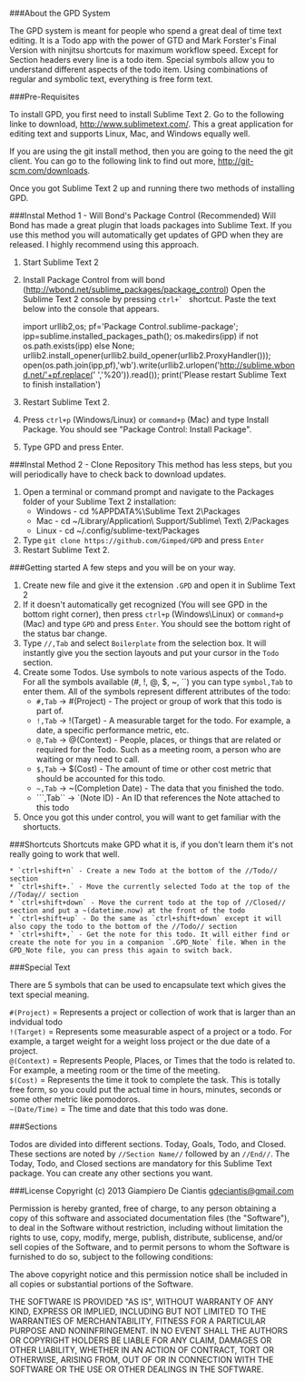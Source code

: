 ###About the GPD System

The GPD system is meant for people who spend a great deal of time text editing. It is a Todo app with the power of GTD and Mark Forster's Final Version with ninjitsu shortcuts for maximum workflow speed. Except for Section headers every line is a todo item. Special symbols allow you to understand different aspects of the todo item. Using combinations of regular and symbolic text, everything is free form text.  

###Pre-Requisites

To install GPD, you first need to install Sublime Text 2. Go to the following linke to download, http://www.sublimetext.com/. This a great application for editing text and supports Linux, Mac, and Windows equally well.

If you are using the git install method, then you are going to the need the git client. You can go to the following link to find out more, http://git-scm.com/downloads.

Once you got Sublime Text 2 up and running there two methods of installing GPD.

###Instal Method 1 - Will Bond's Package Control (Recommended)
Will Bond has made a great plugin that loads packages into Sublime Text. If you use this method you will automatically get updates of GPD when they are released. I highly recommend using this approach.

1. Start Sublime Text 2
2. Install Package Control from will bond (http://wbond.net/sublime_packages/package_control)
Open the Sublime Text 2 console by pressing ``ctrl+` `` shortcut. Paste the text below into the console that appears.
	
	import urllib2,os; pf='Package Control.sublime-package'; ipp=sublime.installed_packages_path(); os.makedirs(ipp) if not os.path.exists(ipp) else None; urllib2.install_opener(urllib2.build_opener(urllib2.ProxyHandler())); open(os.path.join(ipp,pf),'wb').write(urllib2.urlopen('http://sublime.wbond.net/'+pf.replace(' ','%20')).read()); print('Please restart Sublime Text to finish installation')
	
3. Restart Sublime Text 2.
4. Press `ctrl+p` (Windows/Linux) or `command+p` (Mac) and type Install Package. You should see "Package Control: Install Package".
5. Type GPD and press Enter.

###Instal Method 2 - Clone Repository
This method has less steps, but you will periodically have to check back to download updates. 

1. Open a terminal or command prompt and navigate to the Packages folder of your Sublime Text 2 installation:
	* Windows - cd %APPDATA%\Sublime Text 2\Packages
	* Mac - cd ~/Library/Application\ Support/Sublime\ Text\ 2/Packages
	* Linux - cd ~/.config/sublime-text/Packages
2. Type `git clone https://github.com/Gimped/GPD` and press `Enter`
3. Restart Sublime Text 2.

###Getting started
A few steps and you will be on your way.

1. Create new file and give it the extension `.GPD` and open it in Sublime Text 2
2. If it doesn't automatically get recognized (You will see GPD in the bottom right corner), then press `ctrl+p` (Windows\Linux) or `command+p` (Mac) and type `GPD` and press `Enter`. You should see the bottom right of the status bar change.
3. Type `//,Tab` and select `Boilerplate` from the selection box. It will instantly give you the section layouts and put your cursor in the `Todo` section.
4. Create some Todos. Use symbols to note various aspects of the Todo. For all the symbols available (#, !, @, $, ~, ``) you can type `symbol,Tab` to enter them. All of the symbols represent different attributes of the todo:
	* `#,Tab` -> #(Project) - The project or group of work that this todo is part of.
	* `!,Tab` -> !(Target) - A measurable target for the todo. For example, a date, a specific performance metric, etc.
	* `@,Tab` -> @(Context) - People, places, or things that are related or required for the Todo. Such as a meeting room, a person who are waiting or may need to call.
	* `$,Tab` -> $(Cost) - The amount of time or other cost metric that should be accounted for this todo.
	* `~,Tab` -> ~(Completion Date) - The data that you finished the todo.
	* ```,Tab`` -> `(Note ID) - An ID that references the Note attached to this todo
5. Once you got this under control, you will want to get familiar with the shortucts. 

###Shortcuts
Shortcuts make GPD what it is, if you don't learn them it's not really going to work that well.

	* `ctrl+shift+n` - Create a new Todo at the bottom of the //Todo// section
	* `ctrl+shift+.` - Move the currently selected Todo at the top of the //Today// section
	* `ctrl+shift+down` - Move the current todo at the top of //Closed// section and put a ~(datetime.now) at the front of the todo
	* `ctrl+shift+up` - Do the same as `ctrl+shift+down` except it will also copy the todo to the bottom of the //Todo// section
	* `ctrl+shift+,` - Get the note for this todo. It will either find or create the note for you in a companion `.GPD_Note` file. When in the GPD_Note file, you can press this again to switch back.


###Special Text

There are 5 symbols that can be used to encapsulate text which gives the text special meaning.

`#(Project)` = Represents a project or collection of work that is larger than an indvidual todo  
`!(Target)` = Represents some measurable aspect of a project or a todo. For example, a target weight for a weight loss project or the due date of a project.  
`@(Context)` = Represents People, Places, or Times that the todo is related to. For example, a meeting room or the time of the meeting.   
`$(Cost)` = Represents the time it took to complete the task. This is totally free form, so you could put the actual time in hours, minutes, seconds or some other metric like pomodoros.  
`~(Date/Time)` = The time and date that this todo was done.  

###Sections

Todos are divided into different sections. Today, Goals, Todo, and Closed. These sections are noted by `//Section Name//` followed by an `//End//`. The Today, Todo, and Closed sections are mandatory for this Sublime Text package. You can create any other sections you want.


###License
Copyright (c) 2013 Giampiero De Ciantis <gdeciantis@gmail.com>

Permission is hereby granted, free of charge, to any person obtaining a copy of this software and associated documentation files (the "Software"), to deal in the Software without restriction, including without limitation the rights to use, copy, modify, merge, publish, distribute, sublicense, and/or sell copies of the Software, and to permit persons to whom the Software is furnished to do so, subject to the following conditions:

The above copyright notice and this permission notice shall be included in all copies or substantial portions of the Software.

THE SOFTWARE IS PROVIDED "AS IS", WITHOUT WARRANTY OF ANY KIND, EXPRESS OR IMPLIED, INCLUDING BUT NOT LIMITED TO THE WARRANTIES OF MERCHANTABILITY, FITNESS FOR A PARTICULAR PURPOSE AND NONINFRINGEMENT. IN NO EVENT SHALL THE AUTHORS OR COPYRIGHT HOLDERS BE LIABLE FOR ANY CLAIM, DAMAGES OR OTHER LIABILITY, WHETHER IN AN ACTION OF CONTRACT, TORT OR OTHERWISE, ARISING FROM, OUT OF OR IN CONNECTION WITH THE SOFTWARE OR THE USE OR OTHER DEALINGS IN THE SOFTWARE.
